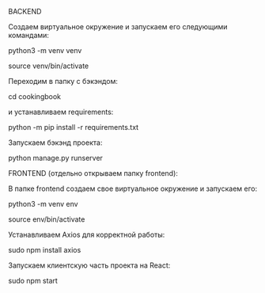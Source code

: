 BACKEND

Создаем виртуальное окружение и запускаем его следующими командами:

python3 -m venv venv

source venv/bin/activate

Переходим в папку с бэкэндом:

cd cookingbook

и устанавливаем requirements:

python -m pip install -r requirements.txt

Запускаем бэкэнд проекта:

python manage.py runserver


FRONTEND (отдельно открываем папку frontend):

В папке frontend создаем свое виртуальное окружение и запускаем его:

python3 -m venv env

source env/bin/activate

Устанавливаем Axios для корректной работы:

sudo npm install axios

Запускаем клиентскую часть проекта на React:

sudo npm start
